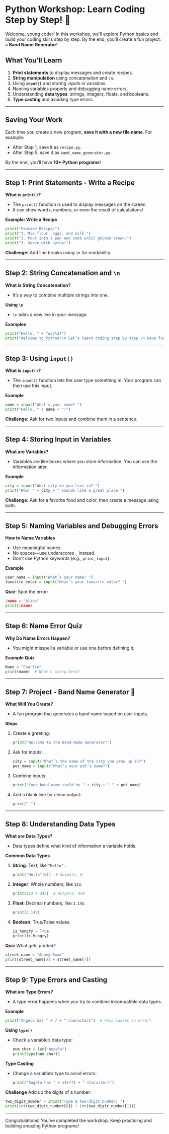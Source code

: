 
# Python Workshop: Learn Coding Step by Step! 🎉

Welcome, young coder! In this workshop, we’ll explore Python basics and build your coding skills step by step. By the end, you’ll create a fun project: a **Band Name Generator**!

## What You’ll Learn
1. **Print statements** to display messages and create recipes.
2. **String manipulation** using concatenation and `\n`.
3. Using **`input()`** and storing inputs in variables.
4. Naming variables properly and debugging name errors.
5. Understanding **data types**: strings, integers, floats, and booleans.
6. **Type casting** and avoiding type errors.

---

## Saving Your Work

Each time you create a new program, **save it with a new file name**. For example:
- After Step 1, save it as `recipe.py`.
- After Step 5, save it as `band_name_generator.py`.

By the end, you’ll have **10+ Python programs**!

---

## Step 1: Print Statements - Write a Recipe

**What is `print()`?**
- The `print()` function is used to display messages on the screen.
- It can show words, numbers, or even the result of calculations!

**Example: Write a Recipe**
```python
print("Pancake Recipe:")
print("1. Mix flour, eggs, and milk.")
print("2. Pour into a pan and cook until golden brown.")
print("3. Serve with syrup!")
```

**Challenge:** Add line breaks using `\n` for readability.

---

## Step 2: String Concatenation and `\n`

**What is String Concatenation?**
- It’s a way to combine multiple strings into one.

**Using `\n`**
- `\n` adds a new line in your message.

**Examples**
```python
print("Hello, " + "world!")
print("Welcome to Python!\n Let’s learn coding step by step.\n Have fun!")
```
---

## Step 3: Using `input()`

**What is `input()`?**
- The `input()` function lets the user type something in. Your program can then use this input.

**Example**
```python
name = input("What’s your name? ")
print("Hello, " + name + "!")
```

**Challenge:** Ask for two inputs and combine them in a sentence.

---

## Step 4: Storing Input in Variables

**What are Variables?**
- Variables are like boxes where you store information. You can use the information later.

**Example**
```python
city = input("What city do you live in? ")
print("Wow! " + city + " sounds like a great place!")
```

**Challenge:** Ask for a favorite food and color, then create a message using both.

---

## Step 5: Naming Variables and Debugging Errors

**How to Name Variables**
- Use meaningful names.
- No spaces—use underscores `_` instead.
- Don’t use Python keywords (e.g., `print`, `input`).

**Example**
```python
user_name = input("What’s your name? ")
favorite_color = input("What’s your favorite color? ")
```

**Quiz:** Spot the error:
```python
1name = "Alice"
print(1name)
```

---

## Step 6: Name Error Quiz

**Why Do Name Errors Happen?**
- You might misspell a variable or use one before defining it.

**Example Quiz**
```python
Name = "Charlie"
print(name)  # What’s wrong here?
```

---

## Step 7: Project - Band Name Generator 🎸

**What Will You Create?**
- A fun program that generates a band name based on user inputs.

**Steps**
1. Create a greeting:
   ```python
   print("Welcome to the Band Name Generator!")
   ```

2. Ask for inputs:
   ```python
   city = input("What’s the name of the city you grew up in?")
   pet_name = input("What’s your pet’s name?")
   ```

3. Combine inputs:
   ```python
   print("Your band name could be " + city + " " + pet_name)
   ```

4. Add a blank line for clean output:
   ```python
   print(" ")
   ```

---

## Step 8: Understanding Data Types

**What are Data Types?**
- Data types define what kind of information a variable holds.

**Common Data Types**
1. **String**: Text, like `"Hello"`.
   ```python
   print("Hello"[0])  # Outputs: H
   ```

2. **Integer**: Whole numbers, like `123`.
   ```python
   print(123 + 345)  # Outputs: 468
   ```

3. **Float**: Decimal numbers, like `3.145`.
   ```python
   print(3.145)
   ```

4. **Boolean**: True/False values.
   ```python
   is_hungry = True
   print(is_hungry)
   ```

**Quiz**
What gets printed?
```python
street_name = "Abbey Road"
print(street_name[4] + street_name[7])
```

---

## Step 9: Type Errors and Casting

**What are Type Errors?**
- A type error happens when you try to combine incompatible data types.

**Example**
```python
print("Angela has " + 7 + " characters")  # This causes an error!
```

**Using `type()`**
- Check a variable’s data type:
   ```python
   num_char = len("Angela")
   print(type(num_char))
   ```

**Type Casting**
- Change a variable’s type to avoid errors:
   ```python
   print("Angela has " + str(7) + " characters")
   ```

**Challenge**
Add up the digits of a number:
```python
two_digit_number = input("Type a two-digit number: ")
print(int(two_digit_number[0]) + int(two_digit_number[1]))
```

---

Congratulations! You’ve completed the workshop. Keep practicing and building amazing Python programs!
